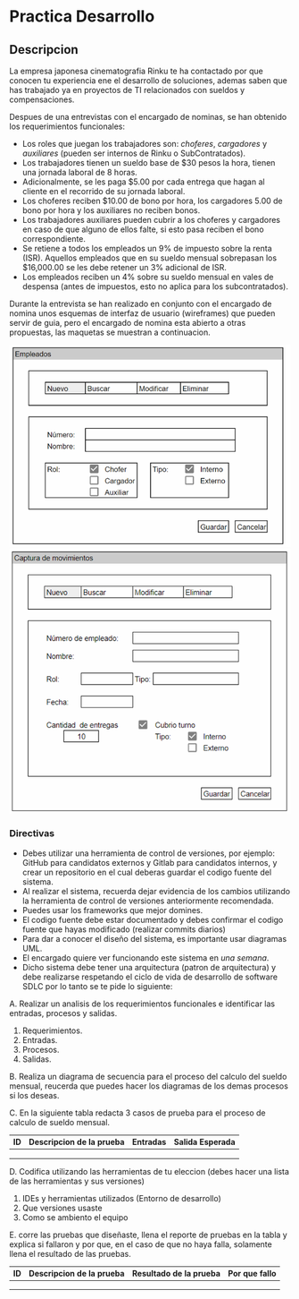 # Practica Desarrollo

## Descripcion

La empresa japonesa cinematografia Rinku te ha contactado por que conocen tu
experiencia ene el desarrollo de soluciones, ademas saben que has trabajado ya en
proyectos de TI relacionados con sueldos y compensaciones.

Despues de una entrevistas con el encargado de nominas, se han obtenido los
requerimientos funcionales:

- Los roles que juegan los trabajadores son: _choferes_, _cargadores_ y _auxiliares_
  (pueden ser internos de Rinku o SubContratados).
- Los trabajadores tienen un sueldo base de $30 pesos la hora, tienen una jornada
  laboral de 8 horas.
- Adicionalmente, se les paga $5.00 por cada entrega que hagan al cliente en el
  recorrido de su jornada laboral.
- Los choferes reciben $10.00 de bono por hora, los cargadores 5.00 de bono por
  hora y los auxiliares no reciben bonos.
- Los trabajadores auxiliares pueden cubrir a los choferes y cargadores en caso de
  que alguno de ellos falte, si esto pasa reciben el bono correspondiente.
- Se retiene a todos los empleados un 9% de impuesto sobre la renta (ISR). Aquellos
  empleados que en su sueldo mensual sobrepasan los $16,000.00 se les debe
  retener un 3% adicional de ISR.
- Los empleados reciben un 4% sobre su sueldo mensual en vales de despensa
  (antes de impuestos, esto no aplica para los subcontratados).

Durante la entrevista se han realizado en conjunto con el encargado de nomina unos
esquemas de interfaz de usuario (wireframes) que pueden servir de guia, pero el encargado
de nomina esta abierto a otras propuestas, las maquetas se muestran a continuacion.

![alt text](image.png)
![alt text](image-1.png)

### Directivas

- Debes utilizar una herramienta de control de versiones, por ejemplo: GitHub
  para candidatos externos y Gitlab para candidatos internos, y crear un repositorio en el
  cual deberas guardar el codigo fuente del sistema.
- Al realizar el sistema, recuerda dejar evidencia de los cambios utilizando la
  herramienta de control de versiones anteriormente recomendada.
- Puedes usar los frameworks que mejor domines.
- El codigo fuente debe estar documentado y debes confirmar el codigo fuente que
  hayas modificado (realizar commits diarios)
- Para dar a conocer el diseño del sistema, es importante usar diagramas UML.
- El encargado quiere ver funcionando este sistema en _una semana_.
- Dicho sistema debe tener una arquitectura (patron de arquitectura) y debe
  realizarse respetando el ciclo de vida de desarrollo de software SDLC por lo tanto se
  te pide lo siguiente:

A. Realizar un analisis de los requerimientos funcionales e identificar las entradas,
procesos y salidas.

1. Requerimientos.
2. Entradas.
3. Procesos.
4. Salidas.

B. Realiza un diagrama de secuencia para el proceso del calculo del sueldo mensual,
reucerda que puedes hacer los diagramas de los demas procesos si los deseas.

C. En la siguiente tabla redacta 3 casos de prueba para el proceso de calculo de sueldo
mensual.

| ID  | Descripcion de la prueba | Entradas | Salida Esperada |
| --- | ------------------------ | -------- | --------------- |
|     |                          |          |                 |
|     |                          |          |                 |
|     |                          |          |                 |

D. Codifica utilizando las herramientas de tu eleccion (debes hacer una lista de las
herramientas y sus versiones)

1. IDEs y herramientas utilizados (Entorno de desarrollo)
2. Que versiones usaste
3. Como se ambiento el equipo

E. corre las pruebas que diseñaste, llena el reporte de pruebas en la tabla y explica si
fallaron y por que, en el caso de que no haya falla, solamente llena el resultado de las
pruebas.

| ID  | Descripcion de la prueba | Resultado de la prueba | Por que fallo |
| --- | ------------------------ | ---------------------- | ------------- |
|     |                          |                        |               |
|     |                          |                        |               |
|     |                          |                        |               |
